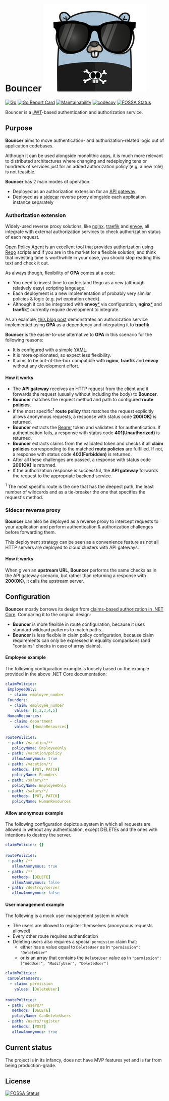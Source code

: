 # Bouncer [![bouncer](https://github.com/kaancfidan/bouncer/blob/master/gopher.png)](https://gopherize.me/gopher/c9a63ec34e1f313f408fc4aa378666cead40a271)
[![Go](https://github.com/kaancfidan/bouncer/workflows/Go/badge.svg)](https://github.com/kaancfidan/bouncer/actions?query=workflow%3AGo) [![Go Report Card](https://goreportcard.com/badge/github.com/kaancfidan/bouncer)](https://goreportcard.com/report/github.com/kaancfidan/bouncer) [![Maintainability](https://api.codeclimate.com/v1/badges/a4d16c48c6d1b41e1ea9/maintainability)](https://codeclimate.com/github/kaancfidan/bouncer/maintainability) [![codecov](https://img.shields.io/codecov/c/github/kaancfidan/bouncer)](https://codecov.io/gh/kaancfidan/bouncer)
[![FOSSA Status](https://app.fossa.com/api/projects/git%2Bgithub.com%2Fkaancfidan%2Fbouncer.svg?type=shield)](https://app.fossa.com/projects/git%2Bgithub.com%2Fkaancfidan%2Fbouncer?ref=badge_shield)

Bouncer is a [JWT]-based authentication and authorization service. 

## Purpose
**Bouncer** aims to move authentication- and authorization-related logic out of application codebases. 

Although it can be used alongside monolithic apps, it is much more relevant to distributed architectures where changing and redeploying tens or hundreds of services just for an added authorization policy (e.g. a new role) is not feasible. 

**Bouncer** has 2 main modes of operation:
- Deployed as an authorization extension for an [API gateway]
- Deployed as a [sidecar] reverse proxy alongside each application instance separately

### Authorization extension
Widely-used reverse proxy solutions, like [nginx], [traefik] and [envoy], all integrate with external authorization services to check authorization status of each request. 

[Open Policy Agent] is an excellent tool that provides authorization using [Rego] scripts and if you are in the market for a flexible solution, and think that investing time is worthwhile in your case, you should stop reading this text and check it out.

As always though, flexibility of **OPA** comes at a cost:
- You need to invest time to understand Rego as a new (although relatively easy) scripting language.
- Each deployment is a new implementation of probably very similar policies & logic (e.g. jwt expiration check). 
- Although it can be integrated with **envoy**[*](https://www.openpolicyagent.org/docs/latest/envoy-authorization/) via configuration, **nginx**[*](https://github.com/summerwind/opa-nginx-rbac) and **traefik**[*](https://github.com/containous/traefik/issues/4894) currently require development to integrate.

As an example, [this blog post](https://engineering.etermax.com/api-authorization-with-kubernetes-traefik-and-open-policy-agent-23647fc384a1) demonstrates an authorization service implemented using **OPA** as a dependency and integrating it to **traefik**. 

**Bouncer** is the easier-to-use alternative to **OPA** in this scenario for the following reasons:
- It is configured with a simple [YAML].
- It is more opinionated, so expect less flexibility.
- It aims to be out-of-the-box compatible with **nginx**, **traefik** and **envoy** without any development effort.

#### How it works
- The **API gateway** receives an HTTP request from the client and it forwards the request (usually without including the body) to **Bouncer**.
- **Bouncer** matches the request method and path to configured **route policies**.
- If the most specific<sup>1</sup> **route policy** that matches the request explicitly allows anonymous requests, a response with status code **200(OK)** is returned.  
- **Bouncer** extracts the [Bearer] token and validates it for authentication. If authentication fails, a response with status code **401(Unauthorized)** is returned.
- **Bouncer** extracts claims from the validated token and checks if all **claim policies** corresponding to the matched **route policies** are fulfilled. If not, a response with status code **403(Forbidden)** is returned.
- After all these challenges are passed, a response with status code **200(OK)** is returned.
- If the authorization response is successful, the **API gateway** forwards the request to the appropriate backend service. 

<sup>1</sup> The most specific route is the one that has the deepest path, the least number of wildcards and as a tie-breaker the one that specifies the request's method.

### Sidecar reverse proxy
**Bouncer** can also be deployed as a reverse proxy to intercept requests to your application and perform authentication & authorization challenges before forwarding them.

This deployment strategy can be seen as a convenience feature as not all HTTP servers are deployed to cloud clusters with API gateways.

#### How it works
When given an **upstream URL**, **Bouncer** performs the same checks as in the API gateway scenario, but rather than returning a response with **200(OK)**, it calls the upstream server. 

## Configuration 
**Bouncer** mostly borrows its design from [claims-based authorization in .NET Core](https://docs.microsoft.com/en-us/aspnet/core/security/authorization/claims?view=aspnetcore-3.1). Comparing it to the original design: 
- **Bouncer** is more flexible in route configuration, because it uses standard wildcard patterns to match paths.
- **Bouncer** is less flexible in claim policy configuration, because claim requirements can only be expressed in equality comparisons (and "contains" checks in case of array claims).

#### Employee example
The following configuration example is loosely based on the example provided in the above .NET Core documentation:

```yaml
claimPolicies:
 EmployeeOnly:
  - claim: employee_number
 Founders:
  - claim: employee_number
    values: [1,2,3,4,5]
 HumanResources:
  - claim: department
    values: [HumanResources]

routePolicies:
 - path: /vacation/**
   policyName: EmployeeOnly
 - path: /vacation/policy
   allowAnonymous: true
 - path: /vacation/*/
   methods: [PUT, PATCH]
   policyName: Founders
 - path: /salary/**
   policyName: EmployeeOnly
 - path: /salary/*/
   methods: [PUT, PATCH]
   policyName: HumanResources
```

#### Allow anonymous example
The following configuration depicts a system in which all requests are allowed in without any authentication, except DELETEs and the ones with intentions to destroy the server.
```yaml
claimPolicies: {} 

routePolicies: 
 - path: /** 
   allowAnonymous: true 
 - path: /** 
   methods: [DELETE] 
   allowAnonymous: false 
 - path: /destroy/server 
   allowAnonymous: false
```

#### User management example
The following is a mock user management system in which:
- The users are allowed to register themselves (anonymous requests allowed)
- Every other route requires authentication
- Deleting users also requires a special `permission` claim that:
  - either has a value equal to `DeleteUser` as in `"permission": "DeleteUser"`
  - or is an array that contains the `DeleteUser` value as in `"permission": ["AddUser", "ModifyUser", "DeleteUser"]`
```yaml
claimPolicies: 
 CanDeleteUsers: 
  - claim: permission
    values: [DeleteUser] 

routePolicies: 
 - path: /users/* 
   methods: [DELETE] 
   policyName: CanDeleteUsers 
 - path: /users/register 
   methods: [POST] 
   allowAnonymous: true
```

## Current status
The project is in its infancy, does not have MVP features yet and is far from being production-grade.

## License
[![FOSSA Status](https://app.fossa.com/api/projects/git%2Bgithub.com%2Fkaancfidan%2Fbouncer.svg?type=large)](https://app.fossa.com/projects/git%2Bgithub.com%2Fkaancfidan%2Fbouncer?ref=badge_large)


[JWT]: http://jwt.io/introduction
[sidecar]: https://docs.microsoft.com/en-us/azure/architecture/patterns/sidecar
[API gateway]: https://microservices.io/patterns/apigateway.html
[nginx]: https://www.nginx.com/
[traefik]: https://containo.us/traefik/
[envoy]: https://www.envoyproxy.io/
[Open Policy Agent]: https://www.openpolicyagent.org/
[OPA]: https://www.openpolicyagent.org/
[Rego]: https://www.openpolicyagent.org/docs/latest/#rego
[YAML]: https://yaml.org/
[Bearer]: https://swagger.io/docs/specification/authentication/bearer-authentication/
